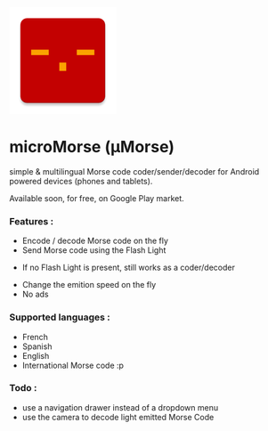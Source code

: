![GitHub Logo](/app/src/main/res/mipmap-xxxhdpi/ic_launcher.png)

# microMorse (µMorse)
simple &amp; multilingual Morse code coder/sender/decoder for Android powered devices (phones and tablets).

Available soon, for free, on Google Play market.

### Features :
- Encode / decode Morse code on the fly
- Send Morse code using the Flash Light
 * If no Flash Light is present, still works as a coder/decoder
- Change the emition speed on the fly
- No ads

### Supported languages :
- French
- Spanish
- English
- International Morse code :p

### Todo :
- use a navigation drawer instead of a dropdown menu
- use the camera to decode light emitted Morse Code
